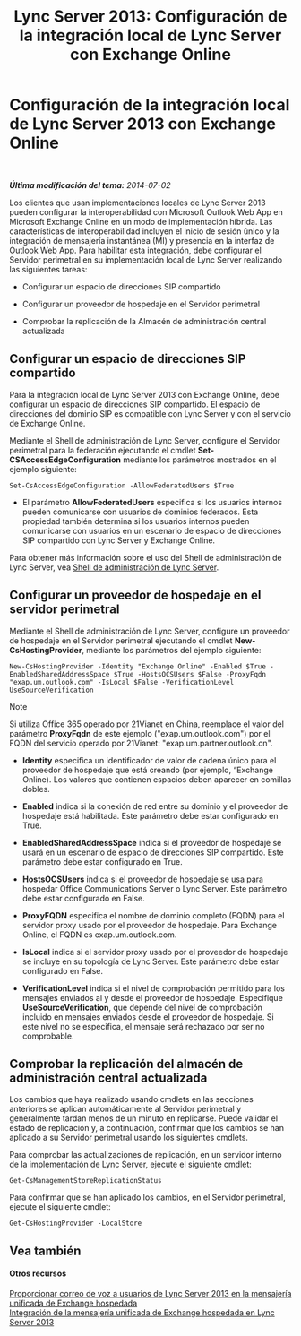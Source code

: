 ﻿---
title: 'Lync Server 2013: Configuración de la integración local de Lync Server con Exchange Online'
TOCTitle: Configuración de la integración local de Lync Server 2013 con Exchange Online
ms:assetid: 95a20117-2064-43c4-94fe-cac892cadb6f
ms:mtpsurl: https://technet.microsoft.com/es-es/library/Hh533880(v=OCS.15)
ms:contentKeyID: 48276065
ms.date: 01/07/2017
mtps_version: v=OCS.15
ms.translationtype: HT
---

# Configuración de la integración local de Lync Server 2013 con Exchange Online

 

_**Última modificación del tema:** 2014-07-02_

Los clientes que usan implementaciones locales de Lync Server 2013 pueden configurar la interoperabilidad con Microsoft Outlook Web App en Microsoft Exchange Online en un modo de implementación híbrida. Las características de interoperabilidad incluyen el inicio de sesión único y la integración de mensajería instantánea (MI) y presencia en la interfaz de Outlook Web App. Para habilitar esta integración, debe configurar el Servidor perimetral en su implementación local de Lync Server realizando las siguientes tareas:

  - Configurar un espacio de direcciones SIP compartido

  - Configurar un proveedor de hospedaje en el Servidor perimetral

  - Comprobar la replicación de la Almacén de administración central actualizada

## Configurar un espacio de direcciones SIP compartido

Para la integración local de Lync Server 2013 con Exchange Online, debe configurar un espacio de direcciones SIP compartido. El espacio de direcciones del dominio SIP es compatible con Lync Server y con el servicio de Exchange Online.

Mediante el Shell de administración de Lync Server, configure el Servidor perimetral para la federación ejecutando el cmdlet **Set-CSAccessEdgeConfiguration** mediante los parámetros mostrados en el ejemplo siguiente:

    Set-CsAccessEdgeConfiguration -AllowFederatedUsers $True

  - El parámetro **AllowFederatedUsers** especifica si los usuarios internos pueden comunicarse con usuarios de dominios federados. Esta propiedad también determina si los usuarios internos pueden comunicarse con usuarios en un escenario de espacio de direcciones SIP compartido con Lync Server y Exchange Online.

Para obtener más información sobre el uso del Shell de administración de Lync Server, vea [Shell de administración de Lync Server](lync-server-2013-lync-server-management-shell.md).

## Configurar un proveedor de hospedaje en el servidor perimetral

Mediante el Shell de administración de Lync Server, configure un proveedor de hospedaje en el Servidor perimetral ejecutando el cmdlet **New-CsHostingProvider**, mediante los parámetros del ejemplo siguiente:

    New-CsHostingProvider -Identity "Exchange Online" -Enabled $True -EnabledSharedAddressSpace $True -HostsOCSUsers $False -ProxyFqdn "exap.um.outlook.com" -IsLocal $False -VerificationLevel UseSourceVerification


> [!NOTE]
> Si utiliza Office 365 operado por 21Vianet en China, reemplace el valor del parámetro <STRONG>ProxyFqdn</STRONG> de este ejemplo ("exap.um.outlook.com") por el FQDN del servicio operado por 21Vianet: "exap.um.partner.outlook.cn".



  - **Identity** especifica un identificador de valor de cadena único para el proveedor de hospedaje que está creando (por ejemplo, “Exchange Online). Los valores que contienen espacios deben aparecer en comillas dobles.

  - **Enabled** indica si la conexión de red entre su dominio y el proveedor de hospedaje está habilitada. Este parámetro debe estar configurado en True.

  - **EnabledSharedAddressSpace** indica si el proveedor de hospedaje se usará en un escenario de espacio de direcciones SIP compartido. Este parámetro debe estar configurado en True.

  - **HostsOCSUsers** indica si el proveedor de hospedaje se usa para hospedar Office Communications Server o Lync Server. Este parámetro debe estar configurado en False.

  - **ProxyFQDN** especifica el nombre de dominio completo (FQDN) para el servidor proxy usado por el proveedor de hospedaje. Para Exchange Online, el FQDN es exap.um.outlook.com.

  - **IsLocal** indica si el servidor proxy usado por el proveedor de hospedaje se incluye en su topología de Lync Server. Este parámetro debe estar configurado en False.

  - **VerificationLevel** indica si el nivel de comprobación permitido para los mensajes enviados al y desde el proveedor de hospedaje. Especifique **UseSourceVerification**, que depende del nivel de comprobación incluido en mensajes enviados desde el proveedor de hospedaje. Si este nivel no se especifica, el mensaje será rechazado por ser no comprobable.

## Comprobar la replicación del almacén de administración central actualizada

Los cambios que haya realizado usando cmdlets en las secciones anteriores se aplican automáticamente al Servidor perimetral y generalmente tardan menos de un minuto en replicarse. Puede validar el estado de replicación y, a continuación, confirmar que los cambios se han aplicado a su Servidor perimetral usando los siguientes cmdlets.

Para comprobar las actualizaciones de replicación, en un servidor interno de la implementación de Lync Server, ejecute el siguiente cmdlet:

    Get-CsManagementStoreReplicationStatus

Para confirmar que se han aplicado los cambios, en el Servidor perimetral, ejecute el siguiente cmdlet:

    Get-CsHostingProvider -LocalStore

## Vea también

#### Otros recursos

[Proporcionar correo de voz a usuarios de Lync Server 2013 en la mensajería unificada de Exchange hospedada](lync-server-2013-providing-lync-server-users-voice-mail-on-hosted-exchange-um.md)  
[Integración de la mensajería unificada de Exchange hospedada en Lync Server 2013](lync-server-2013-hosted-exchange-unified-messaging-integration.md)

